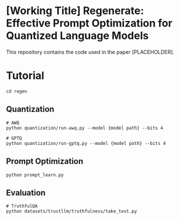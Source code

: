 # [Working Title] Regenerate: Effective Prompt Optimization for Quantized Language Models
This repository contains the code used in the paper [PLACEHOLDER].

# Tutorial
```shell
cd regen
```
## Quantization
```shell
# AWQ
python quantization/run-awq.py --model {model path} --bits 4

# GPTQ
python quantization/run-gptq.py --model {model path} --bits 4
```

## Prompt Optimization
```shell
python prompt_learn.py
```

## Evaluation
```shell
# TruthfulQA
python datasets/trustllm/truthfulness/take_test.py 
```
